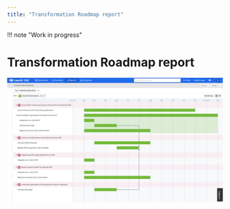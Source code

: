 ```yaml
---
title: "Transformation Roadmap report"
---
```


!!! note "Work in progress"

# Transformation Roadmap report

![Transformation Roadmap report](../assets/images/transformation-roadmap.png)
